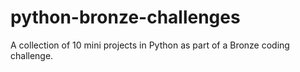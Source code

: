 # python-bronze-challenges
A collection of 10 mini projects in Python as part of a Bronze coding challenge.
